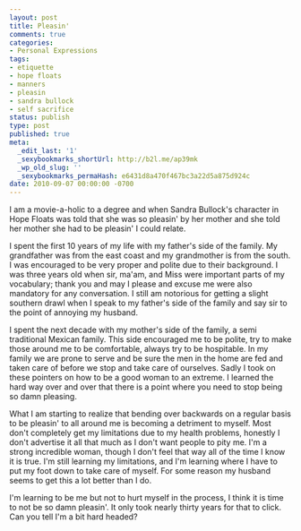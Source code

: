 ```yaml
---
layout: post
title: Pleasin'
comments: true
categories:
- Personal Expressions
tags:
- etiquette
- hope floats
- manners
- pleasin
- sandra bullock
- self sacrifice
status: publish
type: post
published: true
meta:
  _edit_last: '1'
  _sexybookmarks_shortUrl: http://b2l.me/ap39mk
  _wp_old_slug: ''
  _sexybookmarks_permaHash: e6431d8a470f467bc3a22d5a875d924c
date: 2010-09-07 00:00:00 -0700
---
```

I am a movie-a-holic to a degree and when Sandra Bullock's character in Hope Floats was told that she was so pleasin' by her mother and she told her mother she had to be pleasin' I could relate.  
<!--more-->
I spent the first 10 years of my life with my father's side of the family.  My grandfather was from the east coast and my grandmother is from the south.  I was encouraged to be very proper and polite due to their background.  I was three years old when sir, ma'am, and Miss were important parts of my vocabulary; thank you and may I please and excuse me were also mandatory for any conversation.  I still am notorious for getting a slight southern drawl when I speak to my father's side of the family and say sir to the point of annoying my husband.

I spent the next decade with my mother's side of the family, a semi traditional Mexican family.  This side encouraged me to be polite, try to make those around me to be comfortable, always try to be hospitable.  In my family we are prone to serve and be sure the men in the home are fed and taken care of before we stop and take care of ourselves.  Sadly I took on these pointers on how to be a good woman to an extreme.  I learned the hard way over and over that there is a point where you need to stop being so damn pleasing.

What I am starting to realize that bending over backwards on a regular basis to be pleasin' to all around me is becoming a detriment to myself.  Most don't completely get my limitations due to my health problems, honestly I don't advertise it all that much as I don't want people to pity me.  I'm a strong incredible woman, though I don't feel that way all of the time I know it is true.  I'm still learning my limitations, and I'm learning where I have to put my foot down to take care of myself.  For some reason my husband seems to get this a lot better than I do.

I'm learning to be me but not to hurt myself in the process, I think it is time to not be so damn pleasin'.  It only took nearly thirty years for that to click.  Can you tell I'm a bit hard headed?

